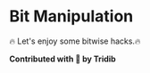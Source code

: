 # Bit Manipulation


:fire: Let's enjoy some bitwise hacks.:fire:

******Contributed with :blue_heart: by Tridib******
